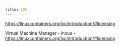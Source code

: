 ```yaml
---
title: LXC
---
```


https://linuxcontainers.org/lxc/introduction/#licensing

Virtual Machine Manager - Incus - https://linuxcontainers.org/lxc/introduction/#licensing